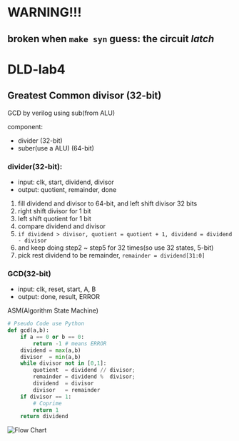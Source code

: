 # WARNING!!!
broken when `make syn` 
guess: the circuit *latch*
---
# DLD-lab4 
## Greatest Common divisor (32-bit)

GCD by verilog using sub(from ALU)

component:
* divider (32-bit)
* suber(use a ALU) (64-bit)

### divider(32-bit):
* input: clk, start, dividend, divisor
* output: quotient, remainder, done

1. fill dividend and divisor to 64-bit, and left shift divisor 32 bits
2. right shift divisor for 1 bit
3. left shift quotient for 1 bit
4. compare dividend and divisor
5. `if dividend > divisor, quotient = quotient + 1, dividend = dividend - divisor`
6. and keep doing step2 ~ step5 for 32 times(so use 32 states, 5-bit)
7. pick rest dividend to be remainder, `remainder = dividend[31:0]`

### GCD(32-bit)
* input: clk, reset, start, A, B
* output: done, result, ERROR

ASM(Algorithm State Machine)
```python
# Pseudo Code use Python
def gcd(a,b):
    if a == 0 or b == 0:
        return -1 # means ERROR
    dividend = max(a,b)
    divisor  = min(a,b)
    while divisor not in [0,1]:
        quotient  = dividend // divisor;
        remainder = dividend %  divisor;
        dividend  = divisor
        divisor   = remainder
    if divisor == 1:
        # Coprime
        return 1
    return dividend
```

![Flow Chart](https://github.com/yun-cloud/DLD-lab4/blob/master/GCD_FlowChart.png)

